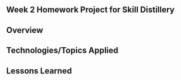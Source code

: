 ## Week 2 Homework Project for Skill Distillery

## Overview

## Technologies/Topics Applied

## Lessons Learned
